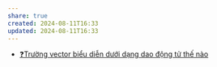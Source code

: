 ```yaml
---  
share: true  
created: 2024-08-11T16:33  
updated: 2024-08-11T16:33  
---  
```

- [❓Trường vector biểu diễn dưới dạng dao động tử thế nào](../../V%E1%BA%ADt%20l%C3%BD/%E2%9D%93Tr%C6%B0%E1%BB%9Dng%20vector%20bi%E1%BB%83u%20di%E1%BB%85n%20d%C6%B0%E1%BB%9Bi%20d%E1%BA%A1ng%20dao%20%C4%91%E1%BB%99ng%20t%E1%BB%AD%20th%E1%BA%BF%20n%C3%A0o.md)  
